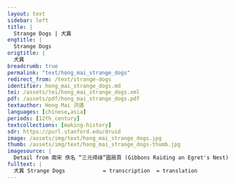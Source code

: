 ```yaml
---
layout: text
sidebar: left
title: |
  Strange Dogs | 犬異
engtitle: |
  Strange Dogs
origtitle: |
  犬異
breadcrumb: true
permalink: "text/hong_mai_strange_dogs"
redirect_from: /text/strange-dogs
identifier: hong_mai_strange_dogs.md
tei: /assets/tei/hong_mai_strange_dogs.xml
pdf: /assets/pdf/hong_mai_strange_dogs.pdf
textauthor: Hong Mai 洪邁
languages: [chinese,asia]
periods: [12th_century]
textcollections: [making-history]
sdr: https://purl.stanford.edu/druid 
image: /assets/img/text/hong_mai_strange_dogs.jpg
thumb: /assets/img/text/hong_mai_strange_dogs-thumb.jpg
imagesource: |
  Detail from 南宋 佚名 “三元得祿”圖扇頁 (Gibbons Raiding an Egret's Nest), Artist Unknown, late 12th century, Metropolitan Museum of Art, Accession Number: 13.100.104 [Public Domain]
fulltext: |
  犬異 Strange Dogs            = transcription  = translation     
---
```

